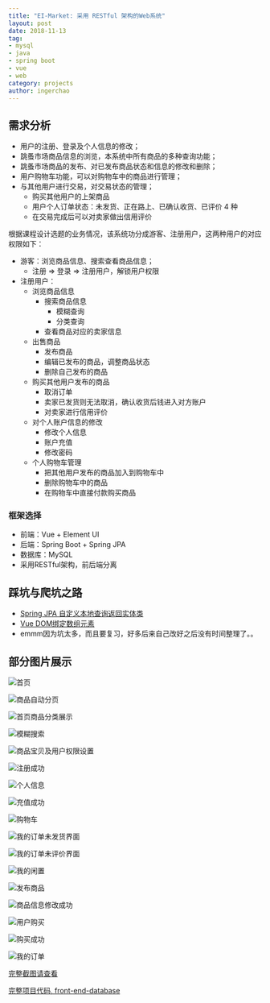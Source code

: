 ```yaml
---
title: "EI-Market: 采用 RESTful 架构的Web系统"
layout: post
date: 2018-11-13
tag:
- mysql
- java
- spring boot
- vue 
- web
category: projects
author: ingerchao
---
```


## 需求分析

- 用户的注册、登录及个人信息的修改；
- 跳蚤市场商品信息的浏览，本系统中所有商品的多种查询功能；
- 跳蚤市场商品的发布、对已发布商品状态和信息的修改和删除；
- 用户购物车功能，可以对购物车中的商品进行管理；
- 与其他用户进行交易，对交易状态的管理；
  - 购买其他用户的上架商品
  - 用户个人订单状态：未发货、正在路上、已确认收货、已评价 4 种
  - 在交易完成后可以对卖家做出信用评价

根据课程设计选题的业务情况，该系统功分成游客、注册用户，这两种用户的对应权限如下：

- 游客：浏览商品信息、搜索查看商品信息；
  - 注册 => 登录 => 注册用户，解锁用户权限
- 注册用户：
  - 浏览商品信息
    - 搜索商品信息
      - 模糊查询
      - 分类查询
    - 查看商品对应的卖家信息
  - 出售商品
    - 发布商品
    - 编辑已发布的商品，调整商品状态
    - 删除自己发布的商品
  - 购买其他用户发布的商品
    - 取消订单
    - 卖家已发货则无法取消，确认收货后钱进入对方账户
    - 对卖家进行信用评价
  - 对个人账户信息的修改
    - 修改个人信息
    - 账户充值
    - 修改密码
  - 个人购物车管理
    - 把其他用户发布的商品加入到购物车中
    - 删除购物车中的商品
    - 在购物车中直接付款购买商品

### 框架选择

- 前端：Vue + Element UI
- 后端：Spring Boot + Spring  JPA 
- 数据库：MySQL
- 采用RESTful架构，前后端分离

## 踩坑与爬坑之路

- [Spring JPA 自定义本地查询返回实体类](https://github.com/Inger-Chao/ei-market/tree/master/log/JPA自定义本地查询)
- [Vue DOM绑定数组元素]([https://github.com/Inger-Chao/ei-market/tree/master/log/vue%E7%BB%91%E5%AE%9A%E6%95%B0%E7%BB%84%E5%85%83%E7%B4%A0](https://github.com/Inger-Chao/ei-market/tree/master/log/vue绑定数组元素))
- emmm因为坑太多，而且要复习，好多后来自己改好之后没有时间整理了。。

## 部分图片展示

![首页](https://github.com/Inger-Chao/ei-market/tree/master/pic/1home.png)



![商品自动分页](https://github.com/Inger-Chao/ei-market/tree/master/pic/3商品分页.png)



![首页商品分类展示](https://github.com/Inger-Chao/ei-market/tree/master/pic/4首页分类.png)

![模糊搜索](https://github.com/Inger-Chao/ei-market/tree/master/pic/5模糊搜索.png)

![商品宝贝及用户权限设置](https://github.com/Inger-Chao/ei-market/tree/master/pic/8商品详情界面UI交互.png)

![注册成功](https://github.com/Inger-Chao/ei-market/tree/master/pic/9注册成功.png)

![个人信息](https://github.com/Inger-Chao/ei-market/tree/master/pic/12个人信息.png)

![充值成功](https://github.com/Inger-Chao/ei-market/tree/master/pic/15充值成功.png)

![购物车](https://github.com/Inger-Chao/ei-market/tree/master/pic/20购物车界面.png)

![我的订单未发货界面](https://github.com/Inger-Chao/ei-market/tree/master/pic/25刚才点击购买的商品已存在未发货列表中.png)

![我的订单未评价界面](https://github.com/Inger-Chao/ei-market/tree/master/pic/29评价页面.png)

![我的闲置](https://github.com/Inger-Chao/ei-market/tree/master/pic/32我的闲置界面可修改上架或下架.png)

![发布商品](https://github.com/Inger-Chao/ei-market/tree/master/pic/35发布商品.png)

![商品信息修改成功](https://github.com/Inger-Chao/ei-market/tree/master/pic/37修改商品信息.png)

![用户购买](https://github.com/Inger-Chao/ei-market/tree/master/pic/39用户购买.png)

![购买成功](https://github.com/Inger-Chao/ei-market/tree/master/pic/41购买成功.png)

![我的订单](https://github.com/Inger-Chao/ei-market/tree/master/pic/42公牛插排已显示在我的订单中.png)

[完整截图请查看](https://github.com/Inger-Chao/ei-market/tree/master/pic)



[完整项目代码, front-end-database](https://github.com/Inger-Chao/ei-market)